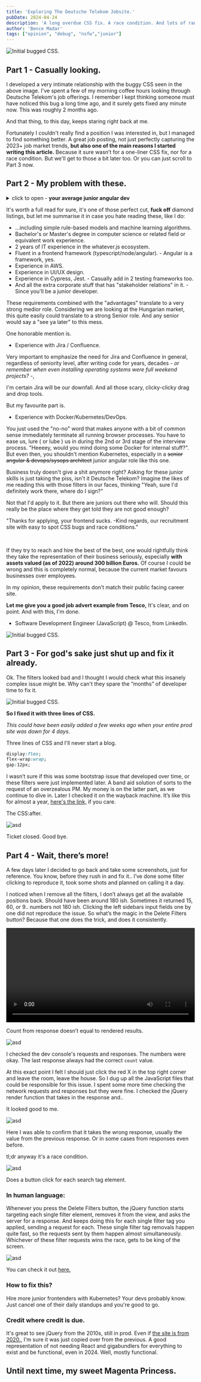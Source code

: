 ```yaml
---
title: 'Exploring The Deutsche Telekom Jobsite.'
pubDate: 2024-04-24 
description: 'A long overdue CSS fix. A race condition. And lots of ranting.'
author: 'Bence Madar'
tags: ["opinion", "debug", "nsfw","junior"]
---
```

<img src="https://pub-d6c34ccb68414a5bbfe746e44b7811ff.r2.dev/1-tkom/hero.png" alt="Initial bugged CSS.">

## Part 1 - Casually looking.

I developed a very intimate relationship with the buggy CSS seen in the above image. I've spent a few of my morning coffee hours looking through Deutsche Telekom's job offerings. I remember I kept thinking someone must have noticed this bug a long time ago, and it surely gets fixed any minute now. This was roughly 2 months ago.

<p class="middle"><span>And that thing, to this day, keeps staring right back at me.</span></p>

Fortunately I couldn't really find a position I was interested in, but I managed to find something better. A great job posting, not just perfectly capturing the 2023+ job market trends, **but also one of the main reasons I started writing this article.** Because it sure wasn’t for a one-liner CSS fix, nor for a race condition. But we'll get to those a bit later too. Or you can just scroll to Part 3 now.

## Part 2 - My problem with these.

<details>
    <summary>click to open - <b>your average junior angular dev</b></summary>
    <img src="https://pub-d6c34ccb68414a5bbfe746e44b7811ff.r2.dev/1-tkom/image2-min.png" alt="Your average junior angular developer job ad.">
</details>

It's worth a full read for sure, it's one of those perfect cut, **fuck off** diamond listings, but let me summarise it in case you hate reading these, like I do:

- ...including simple rule-based models and machine learning algorithms.
- Bachelor's or Master's degree in computer science or related field or equivalent work experience.
- 2 years of IT experience in the whatever.js ecosystem.
- Fluent in a frontend framework (typescript/node/angular). - Angular is a framework, yes.
- Experience in AWS.
- Experience in UI/UX design.
- Experience in Cypress, Jest. - Casually add in 2 testing frameworks too.
- And all the extra corporate stuff that has "stakeholder relations" in it. - Since you'll be a junior developer.

These requirements combined with the "advantages" translate to a very strong medior role. Considering we are looking at the Hungarian market, this quite easily could translate to a strong Senior role. And any senior would say a "see ya later" to this mess.

One honorable mention is.
- Experience with Jira / Confluence.

Very important to emphasize the need for Jira and Confluence in general, regardless of seniority level, after writing code for years, decades *- or remember when even installing operating systems were full weekend projects? -*,

<p class="middle"><span>I'm certain Jira will be our downfall. And all those scary, clicky-clicky drag and drop tools.</span></p>

But my favourite part is.
- Experience with Docker/Kubernetes/DevOps.

You just used the "no-no" word that makes anyone with a bit of common sense immediately terminate all running browser processes. You have to ease us, lure ( or lube ) us in during the 2nd or 3rd stage of the interview process. "Heeeey, would you mind doing some Docker for internal stuff?". But even then, you shouldn't mention Kubernetes, especially in a ~~senior angular & devops/sysops architect~~ junior angular role like this one.

Business truly doesn't give a shit anymore right? Asking for these junior skills is just taking the piss, isn't it Deutsche Telekom? Imagine the likes of me reading this with those filters in our faces, thinking "Yeah, sure I'd definitely work there, where do I sign?"

Not that I'd apply to it. But there are juniors out there who will. Should this really be the place where they get told they are not good enough?

<p class="middle"><span>"Thanks for applying, your frontend sucks. -Kind regards, our recruitment site with easy to spot CSS bugs and race conditions."</span></p>

<br>

If they try to reach and hire the best of the best, one would rightfully think they take the representation of their business seriously, especially **with assets valued (as of 2022) around 300 billion Euros.** Of course I could be wrong and this is completely normal, because the current market favours businesses over employees.

In my opinion, these requirements don’t match their public facing career site.

 **Let me give you a good job advert example from Tesco,** It's clear, and on point. And with this, I'm done.

- Software Development Engineer (JavaScript) @ Tesco, from LinkedIn.

<img src="https://pub-d6c34ccb68414a5bbfe746e44b7811ff.r2.dev/1-tkom/tesco.png" alt="Initial bugged CSS.">

## Part 3 - For god's sake just shut up and fix it already.


Ok. The filters looked bad and I thought I would check what this insanely complex issue might be. Why can't they spare the “months” of developer time to fix it.

<img src="https://pub-d6c34ccb68414a5bbfe746e44b7811ff.r2.dev/1-tkom/image1-min.png" alt="Initial bugged CSS.">

**So I fixed it with three lines of CSS.**

*This could have been easily added a few weeks ago when your entire prod site was down for 4 days.*

<p class="middle"><span>Three lines of CSS and I'll never start a blog.</span></p>

```css
display:flex;
flex-wrap:wrap;
gap:12px;
```

I wasn’t sure if this was some bootstrap issue that developed over time, or these filters were just implemented later. A band aid solution of sorts to the request of an overzealous PM. My money is on the latter part, as we continue to dive in. Later I checked it on the wayback machine. It’s like this for almost a year, <a href="https://web.archive.org/web/20230922203632/https://www.deutschetelekomitsolutions.hu/en/open-positions/">here's the link,</a> if you care.


The CSS:after.

<img src="https://pub-d6c34ccb68414a5bbfe746e44b7811ff.r2.dev/1-tkom/image4-min.png" alt="asd">

<p class="middle"><span>Ticket closed. Good bye.</span></p>

## Part 4 - Wait, there’s more!

A few days later I decided to go back and take some screenshots, just for reference. You know, before they rush in and fix it..
I’ve done some filter clicking to reproduce it, took some shots and planned on calling it a day.

I noticed when I remove all the filters, I don’t always get all the available positions back. Should have been around 180 ish. Sometimes it returned 15, 60, or 9.. numbers not 180 ish. Clicking the left sidebars input fields one by one did not reproduce the issue. So what’s the magic in the Delete Filters button? Because that one does the trick, and does it consistently. 

<video width="100%" controls>
    <source src="https://pub-d6c34ccb68414a5bbfe746e44b7811ff.r2.dev/1-tkom/vidfor8.mp4">
</video>

Count from response doesn’t equal to rendered results.

<img src="https://pub-d6c34ccb68414a5bbfe746e44b7811ff.r2.dev/1-tkom/image5-min.png" alt="asd">

I checked the dev console's requests and responses. The numbers were okay. The last response always had the correct `count` value.

At this exact point I felt I should just click the red X in the top right corner and leave the room, leave the house. So I dug up all the JavaScript files that could be responsible for this issue. I spent some more time checking the network requests and responses but they were fine. I checked the jQuery render function that takes in the response and..

It looked good to me.

<img src="https://pub-d6c34ccb68414a5bbfe746e44b7811ff.r2.dev/1-tkom/image6-min.png" alt="asd">

Here I was able to confirm that it takes the wrong response, usually the value from the previous response. Or in some cases from responses even before.

<p class="middle"><span>tl;dr anyway it's a race condition.</span></p> 

<img src="https://pub-d6c34ccb68414a5bbfe746e44b7811ff.r2.dev/1-tkom/image7-min.png" alt="asd">

Does a button click for each search tag element.

### In human language:

Whenever you press the Delete Filters button, the jQuery function starts targeting each single filter element, removes it from the view, and asks the server for a response. And keeps doing this for each single filter tag you applied, sending a request for each. These single filter tag removals happen quite fast, so the requests sent by them happen almost simultaneously. Whichever of these filter requests wins the race, gets to be king of the screen.

<img src="https://pub-d6c34ccb68414a5bbfe746e44b7811ff.r2.dev/1-tkom/image8-min.png" alt="asd">

You can check it out <a href="https://www.deutschetelekomitsolutions.hu/en/open-positions/">here.</a>

### How to fix this?

Hire more junior frontenders with Kubernetes? Your devs probably know. Just cancel one of their daily standups and you're good to go.

### Credit where credit is due.

It's great to see jQuery from the 2010s, still in prod. Even if <a href="https://web.archive.org/web/20201124150805/https://www.deutschetelekomitsolutions.hu/karrier/nyitott-poziciok/">the site is from 2020.</a>, I'm sure it was just copied over from the previous. A good representation of not needing React and gigabundlers for everything to exist and be functional, even in 2024. Well, mostly functional. 


## Until next time, my sweet Magenta Princess.
